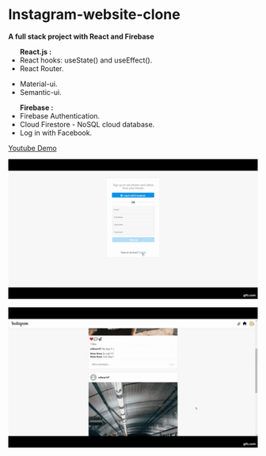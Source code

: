 # Instagram-website-clone
<strong> A full stack project with React and Firebase </strong>

<ul>
  <strong>React.js : </strong>
  <li>React hooks: useState() and useEffect().</li>
  <li>React Router. </li>
  <p></p>
  <li>Material-ui. </li>
  <li>Semantic-ui. </li>  
</ul>

<ul>
  <strong>Firebase : </strong>
  <li>Firebase Authentication.</li>
  <li>Cloud Firestore - NoSQL cloud database.</li>
  <li>Log in with Facebook.</li>
</ul>
  
<a href="https://youtu.be/I2K_TXAikXQ" traget="_blank">Youtube Demo</a> 

![](gif_1.gif)

![](gif_2.gif)

